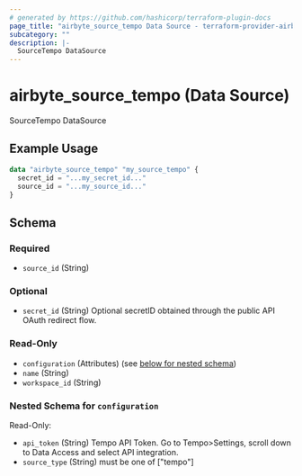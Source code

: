 ```yaml
---
# generated by https://github.com/hashicorp/terraform-plugin-docs
page_title: "airbyte_source_tempo Data Source - terraform-provider-airbyte"
subcategory: ""
description: |-
  SourceTempo DataSource
---
```


# airbyte_source_tempo (Data Source)

SourceTempo DataSource

## Example Usage

```terraform
data "airbyte_source_tempo" "my_source_tempo" {
  secret_id = "...my_secret_id..."
  source_id = "...my_source_id..."
}
```

<!-- schema generated by tfplugindocs -->
## Schema

### Required

- `source_id` (String)

### Optional

- `secret_id` (String) Optional secretID obtained through the public API OAuth redirect flow.

### Read-Only

- `configuration` (Attributes) (see [below for nested schema](#nestedatt--configuration))
- `name` (String)
- `workspace_id` (String)

<a id="nestedatt--configuration"></a>
### Nested Schema for `configuration`

Read-Only:

- `api_token` (String) Tempo API Token. Go to Tempo>Settings, scroll down to Data Access and select API integration.
- `source_type` (String) must be one of ["tempo"]


